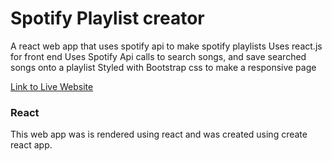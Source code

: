 # Spotify Playlist creator
 A react web app that uses spotify api to make spotify playlists
Uses react.js for front end
Uses Spotify Api calls to search songs, and save searched songs onto a playlist
Styled with Bootstrap css to make a responsive page

[Link to Live Website](https://main.d1wgs2guugfl7b.amplifyapp.com/)
### React
This web app was is rendered using react and was created using create react app. 
